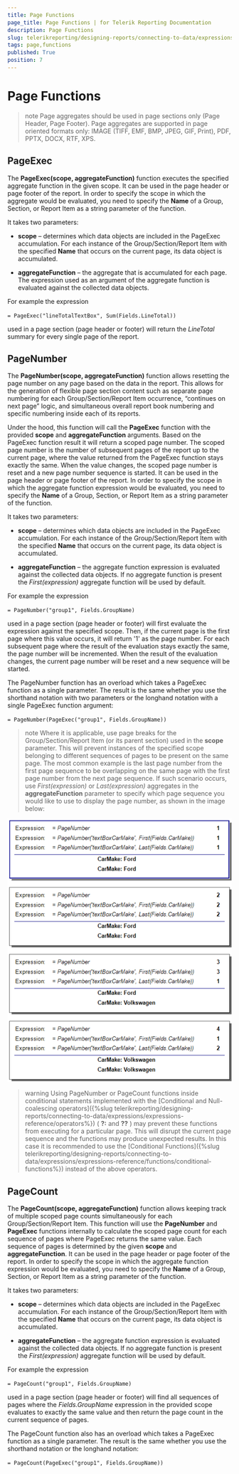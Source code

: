 ```yaml
---
title: Page Functions
page_title: Page Functions | for Telerik Reporting Documentation
description: Page Functions
slug: telerikreporting/designing-reports/connecting-to-data/expressions/expressions-reference/functions/page-functions
tags: page,functions
published: True
position: 7
---
```


# Page Functions



>note Page aggregates should be used in page sections only (Page Header, Page Footer).          Page aggregates are supported in page oriented formats only: IMAGE (TIFF, EMF, BMP, JPEG, GIF, Print),          PDF, PPTX, DOCX, RTF, XPS.        


## PageExec

The __PageExec(scope, aggregateFunction)__ function executes the specified aggregate function
          in the given scope. It can be used in the page header or page footer of the report. In order
          to specify the scope in which the aggregate would be evaluated, you need to specify the __Name__ of a Group, Section,
          or Report Item as a string parameter of the function.
        

It takes two parameters:

* __scope__ – determines which data objects are included in the PageExec accumulation. For each instance of the
              Group/Section/Report Item with the specified __Name__ that occurs on the current page, its data object is accumulated.
            

* __aggregateFunction__ – the aggregate that is accumulated for each page. The expression used as an argument of the aggregate function is
              evaluated against the collected data objects.
            

For example the expression
        

`= PageExec("lineTotalTextBox", Sum(Fields.LineTotal))`

used in a page section (page header or footer) will return the *LineTotal* summary for every single page of the report.
        

## PageNumber

The __PageNumber(scope, aggregateFunction)__ function allows resetting the page number on any page based on the data in the report.
          This allows for the generation of flexible page section content such as
          separate page numbering for each Group/Section/Report Item occurrence,
          “continues on next page” logic,
          and simultaneous overall report book numbering and specific numbering inside each of its reports.
        

Under the hood, this function will call the __PageExec__ function with the provided __scope__          and __aggregateFunction__ arguments.
          Based on the PageExec function result it will return a scoped page number. The scoped page number is the number of subsequent pages
          of the report up to the current page, where the value returned from the PageExec function stays exactly the same.
          When the value changes, the scoped page number is reset and a new page number sequence is started.
          It can be used in the page header or page footer of the report. In order
          to specify the scope in which the aggregate function expression would be evaluated, you need to specify the __Name__ of a Group, Section,
          or Report Item as a string parameter of the function.
        

It takes two parameters:

* __scope__ – determines which data objects are included in the PageExec accumulation. For each instance of the
              Group/Section/Report Item with the specified __Name__ that occurs on the current page, its data object is accumulated.
            

* __aggregateFunction__ – the aggregate function expression is evaluated against the collected data objects.
              If no aggregate function is present the *First(expression)* aggregate function will be used by default.
            

For example the expression
        

`= PageNumber("group1", Fields.GroupName)`

used in a page section (page header or footer) will first evaluate the expression against the specified scope.
          Then, if the current page is the first page where this value occurs, it will return '1' as the page number.
          For each subsequent page where the result of the evaluation stays exactly the same, the page number will be incremented.
          When the result of the evaluation changes, the current page number will be reset and a new sequence will be started.
        

The PageNumber function has an overload which takes a PageExec function as a single parameter.
          The result is the same whether you use the shorthand notation with two parameters or the longhand notation with a single PageExec function argument:
        

`= PageNumber(PageExec("group1", Fields.GroupName))`

>note Where it is applicable, use page breaks for the Group/Section/Report Item (or its parent section) used in the  __scope__  parameter.            This will prevent instances of the specified scope belonging to different sequences of pages to be present on the same page.            The most common example is the last page number from the first page sequence to be overlapping on the same page with            the first page number from the next page sequence.            If such scenario occurs, use  *First(expression)*  or  *Last(expression)*  aggregates            in the  __aggregateFunction__  parameter to specify which page sequence you would like to use to display the page number,            as shown in the image below:          
  
  ![Reset Page Last First](images/ResetPageLastFirst.png)

>warning Using PageNumber or PageCount functions inside conditional statements implemented with the            [Conditional and Null-coalescing operators]({%slug telerikreporting/designing-reports/connecting-to-data/expressions/expressions-reference/operators%})            ( __?:__  and  __??__ ) may prevent these functions from executing for a particular page.            This will disrupt the current page sequence and the functions may produce unexpected results.            In this case it is recommended to use the [Conditional Functions]({%slug telerikreporting/designing-reports/connecting-to-data/expressions/expressions-reference/functions/conditional-functions%}) instead of the above operators.          


## PageCount

The __PageCount(scope, aggregateFunction)__ function allows keeping track of multiple scoped page counts simultaneously
          for each Group/Section/Report Item.
          This function will use the __PageNumber__ and __PageExec__ functions
          internally to calculate the scoped page count for each sequence of pages where PageExec returns the same value. Each sequence of pages is
          determined by the given __scope__ and __aggregateFunction__.
          It can be used in the page header or page footer of the report. In order
          to specify the scope in which the aggregate function expression would be evaluated, you need to specify the __Name__ of a Group, Section,
          or Report Item as a string parameter of the function.
        

It takes two parameters:

* __scope__ – determines which data objects are included in the PageExec accumulation. For each instance of the
              Group/Section/Report Item with the specified __Name__ that occurs on the current page, its data object is accumulated.
            

* __aggregateFunction__ – the aggregate function expression is evaluated against the collected data objects.
              If no aggregate function is present the *First(expression)* aggregate function will be used by default.
            

For example the expression
        

`= PageCount("group1", Fields.GroupName)`

used in a page section (page header or footer) will find all sequences of pages where the *Fields.GroupName*          expression in the provided scope evaluates to exactly the same value and then return the page count in the current sequence of pages.
        

The PageCount function also has an overload which takes a PageExec function as a single parameter.
          The result is the same whether you use the shorthand notation or the longhand notation:
        

`= PageCount(PageExec("group1", Fields.GroupName))`
